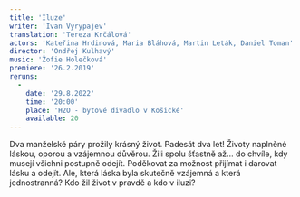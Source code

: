 ```yaml
---
title: 'Iluze'
writer: 'Ivan Vyrypajev'
translation: 'Tereza Krčálová'
actors: 'Kateřina Hrdinová, Maria Bláhová, Martin Leták, Daniel Toman'
director: 'Ondřej Kulhavý'
music: 'Žofie Holečková'
premiere: '26.2.2019'
reruns:
  -
    date: '29.8.2022'
    time: '20:00'
    place: 'H2O - bytové divadlo v Košické'
    available: 20
---
```

Dva manželské páry prožily krásný život. Padesát dva let! Životy naplněné láskou, oporou a vzájemnou důvěrou. Žili spolu šťastně až… do chvíle, kdy musejí všichni postupně odejít. Poděkovat za možnost přijímat i darovat lásku a odejít. Ale, která láska byla skutečně vzájemná a která jednostranná? Kdo žil život v pravdě a kdo v iluzi?
